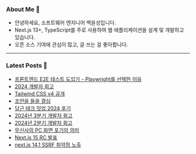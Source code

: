 ### About Me 👋
- 안녕하세요, 소프트웨어 엔지니어 백윤성입니다.
- Next.js 13+, TypeScript를 주로 사용하여 웹 애플리케이션을 설계 및 개발하고 있습니다.
- 오픈 소스 기여에 관심이 많고, 글 쓰는 걸 좋아합니다.

---

### Latest Posts 📰
- [프론트엔드 E2E 테스트 도입기 - Playwright를 선택한 이유](http://bysxx.tistory.com/62)
- [2024 개발자 회고](http://bysxx.tistory.com/61)
- [Tailwind CSS v4 공개](http://bysxx.tistory.com/60)
- [조언을 들을 결심](http://bysxx.tistory.com/59)
- [당근 테크 밋업 2024 후기](http://bysxx.tistory.com/58)
- [2024년 3분기 개발자 회고](http://bysxx.tistory.com/57)
- [2024년 2분기 개발자 회고](http://bysxx.tistory.com/56)
- [무신사의 PC 화면 포기의 의미](http://bysxx.tistory.com/55)
- [Next.js 15 RC 발표](http://bysxx.tistory.com/54)
- [next.js 14.1 SSRF 취약점 노출](http://bysxx.tistory.com/53)